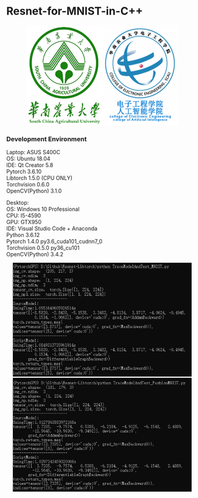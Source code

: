 # Resnet-for-MNIST-in-C++

<div align=center><img src="https://github.com/LinkLiar/ImageStorage/blob/master/SchoolBadge.png" width="200" height="265"/><img src="https://github.com/LinkLiar/ImageStorage/blob/master/CollegeBadge.png" width="200" height="265"/></div>

### Development Environment

Laptop: ASUS S400C  
OS: Ubuntu 18.04  
IDE: Qt Creator 5.8   
Pytorch 3.6.10  
Libtorch 1.5.0 (CPU ONLY)  
Torchvision 0.6.0  
OpenCV(Python) 3.1.0  

Desktop:   
OS: Windows 10 Professional  
CPU: I5-4590  
GPU: GTX950  
IDE: Visual Studio Code + Anaconda  
Python 3.6.12    
Pytorch 1.4.0 py3.6_cuda101_cudnn7_0     
Torchvision 0.5.0 py36_cu101   
OpenCV(Python) 3.4.2   


<div align=center><img src="https://github.com/LinkLiar/ImageStorage/blob/master/TraceModelAndTest_MNIST.png" width="471" height="300"/><img src="https://github.com/LinkLiar/ImageStorage/blob/master/TraceModelAndTest_FashionMNIST.png" width="471" height="300"/></div>